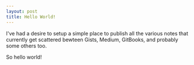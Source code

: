 ```yaml
---
layout: post
title: Hello World!
---
```


I've had a desire to setup a simple place to publish all the various notes that currently get scattered bewteen Gists, Medium, GitBooks, and probably some others too.

So hello world!
